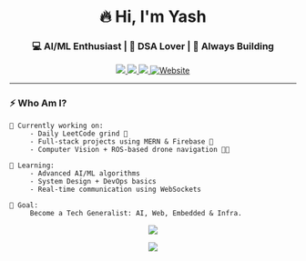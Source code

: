<h1 align="center">🔥 Hi, I'm Yash</h1>
<h3 align="center">💻 AI/ML Enthusiast | 🧠 DSA Lover | 🚀 Always Building</h3>

<p align="center">
  <a href="https://www.linkedin.com/in/yash-khare-8b571028a/">
    <img src="https://img.shields.io/badge/LinkedIn-%230077B5.svg?&style=for-the-badge&logo=linkedin&logoColor=white"/>
  </a>
  <a href="mailto:yashco.ltd@gmail.com">
    <img src="https://img.shields.io/badge/Gmail-D14836?style=for-the-badge&logo=gmail&logoColor=white"/>
  </a>
  <a href="https://leetcode.com/u/Khare_Yash/">
    <img src="https://img.shields.io/badge/LeetCode-FFA116?style=for-the-badge&logo=leetcode&logoColor=black"/>
  </a>
  <a href="https://yashkhare-portfolio.netlify.app/" rel="nofollow">
  <img src="https://camo.githubusercontent.com/4590c082736a7a39f92d474350a710fb1775e7009d12642396a97160e5907533/68747470733a2f2f696d672e736869656c64732e696f2f62616467652f2d576562736974652d4646353732323f7374796c653d666f722d7468652d6261646765266c6f676f3d696e7465726e65742d6578706c6f726572266c6f676f436f6c6f723d7768697465" alt="Website" data-canonical-src="https://img.shields.io/badge/-Website-FF5722?style=for-the-badge&amp;logo=internet-explorer&amp;logoColor=white" style="max-width: 100%;">
</a>
    
</p>

---

### ⚡ Who Am I?

```text
🔭 Currently working on:
     - Daily LeetCode grind 🧩
     - Full-stack projects using MERN & Firebase 🔧
     - Computer Vision + ROS-based drone navigation 📸🚁

🧠 Learning:
     - Advanced AI/ML algorithms
     - System Design + DevOps basics
     - Real-time communication using WebSockets

🎯 Goal:
     Become a Tech Generalist: AI, Web, Embedded & Infra.

```
<p align="center"> <img src="https://skillicons.dev/icons?i=cpp,py,js,react,nodejs,mongodb,express,firebase" /> </p> <p align="center"> <img src="https://skillicons.dev/icons?i=html,css,tailwind,git,github,vscode,linux,arduino" /> </p>
